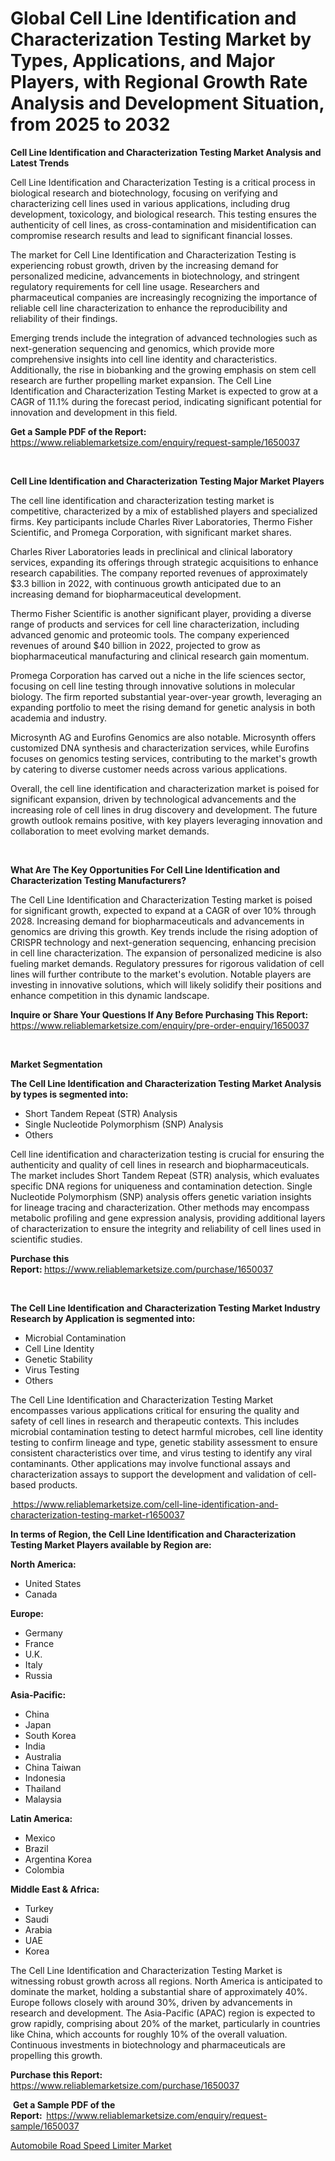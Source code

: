 <p><h1>Global Cell Line Identification and Characterization Testing Market by Types, Applications, and Major Players, with Regional Growth Rate Analysis and Development Situation, from 2025 to 2032</h1></p><p><strong>Cell Line Identification and Characterization Testing Market Analysis and Latest Trends</strong></p>
<p><p>Cell Line Identification and Characterization Testing is a critical process in biological research and biotechnology, focusing on verifying and characterizing cell lines used in various applications, including drug development, toxicology, and biological research. This testing ensures the authenticity of cell lines, as cross-contamination and misidentification can compromise research results and lead to significant financial losses.</p><p>The market for Cell Line Identification and Characterization Testing is experiencing robust growth, driven by the increasing demand for personalized medicine, advancements in biotechnology, and stringent regulatory requirements for cell line usage. Researchers and pharmaceutical companies are increasingly recognizing the importance of reliable cell line characterization to enhance the reproducibility and reliability of their findings.</p><p>Emerging trends include the integration of advanced technologies such as next-generation sequencing and genomics, which provide more comprehensive insights into cell line identity and characteristics. Additionally, the rise in biobanking and the growing emphasis on stem cell research are further propelling market expansion. The Cell Line Identification and Characterization Testing Market is expected to grow at a CAGR of 11.1% during the forecast period, indicating significant potential for innovation and development in this field.</p></p>
<p><strong>Get a Sample PDF of the Report:&nbsp;</strong> <a href="https://www.reliablemarketsize.com/enquiry/request-sample/1650037?utm_campaign=3045&utm_medium=2&utm_source=Github&utm_content=ia&utm_term=23032025&utm_id=cell-line-identification-and-characterization-testing">https://www.reliablemarketsize.com/enquiry/request-sample/1650037</a></p>
<p>&nbsp;</p>
<p><strong>Cell Line Identification and Characterization Testing Major Market Players</strong></p>
<p><p>The cell line identification and characterization testing market is competitive, characterized by a mix of established players and specialized firms. Key participants include Charles River Laboratories, Thermo Fisher Scientific, and Promega Corporation, with significant market shares. </p><p>Charles River Laboratories leads in preclinical and clinical laboratory services, expanding its offerings through strategic acquisitions to enhance research capabilities. The company reported revenues of approximately $3.3 billion in 2022, with continuous growth anticipated due to an increasing demand for biopharmaceutical development.</p><p>Thermo Fisher Scientific is another significant player, providing a diverse range of products and services for cell line characterization, including advanced genomic and proteomic tools. The company experienced revenues of around $40 billion in 2022, projected to grow as biopharmaceutical manufacturing and clinical research gain momentum.</p><p>Promega Corporation has carved out a niche in the life sciences sector, focusing on cell line testing through innovative solutions in molecular biology. The firm reported substantial year-over-year growth, leveraging an expanding portfolio to meet the rising demand for genetic analysis in both academia and industry.</p><p>Microsynth AG and Eurofins Genomics are also notable. Microsynth offers customized DNA synthesis and characterization services, while Eurofins focuses on genomics testing services, contributing to the market's growth by catering to diverse customer needs across various applications.</p><p>Overall, the cell line identification and characterization market is poised for significant expansion, driven by technological advancements and the increasing role of cell lines in drug discovery and development. The future growth outlook remains positive, with key players leveraging innovation and collaboration to meet evolving market demands.</p></p>
<p>&nbsp;</p>
<p><strong>What Are The Key Opportunities For Cell Line Identification and Characterization Testing Manufacturers?</strong></p>
<p><p>The Cell Line Identification and Characterization Testing market is poised for significant growth, expected to expand at a CAGR of over 10% through 2028. Increasing demand for biopharmaceuticals and advancements in genomics are driving this growth. Key trends include the rising adoption of CRISPR technology and next-generation sequencing, enhancing precision in cell line characterization. The expansion of personalized medicine is also fueling market demands. Regulatory pressures for rigorous validation of cell lines will further contribute to the market's evolution. Notable players are investing in innovative solutions, which will likely solidify their positions and enhance competition in this dynamic landscape.</p></p>
<p><strong>Inquire or Share Your Questions If Any Before Purchasing This Report:</strong> <a href="https://www.reliablemarketsize.com/enquiry/pre-order-enquiry/1650037?utm_campaign=3045&utm_medium=2&utm_source=Github&utm_content=ia&utm_term=23032025&utm_id=cell-line-identification-and-characterization-testing">https://www.reliablemarketsize.com/enquiry/pre-order-enquiry/1650037</a></p>
<p>&nbsp;</p>
<p><strong>Market Segmentation</strong></p>
<p><strong>The Cell Line Identification and Characterization Testing Market Analysis by types is segmented into:</strong></p>
<p><ul><li>Short Tandem Repeat (STR) Analysis</li><li>Single Nucleotide Polymorphism (SNP) Analysis</li><li>Others</li></ul></p>
<p><p>Cell line identification and characterization testing is crucial for ensuring the authenticity and quality of cell lines in research and biopharmaceuticals. The market includes Short Tandem Repeat (STR) analysis, which evaluates specific DNA regions for uniqueness and contamination detection. Single Nucleotide Polymorphism (SNP) analysis offers genetic variation insights for lineage tracing and characterization. Other methods may encompass metabolic profiling and gene expression analysis, providing additional layers of characterization to ensure the integrity and reliability of cell lines used in scientific studies.</p></p>
<p><strong>Purchase this Report:&nbsp;</strong><a href="https://www.reliablemarketsize.com/purchase/1650037?utm_campaign=3045&utm_medium=2&utm_source=Github&utm_content=ia&utm_term=23032025&utm_id=cell-line-identification-and-characterization-testing">https://www.reliablemarketsize.com/purchase/1650037</a></p>
<p>&nbsp;</p>
<p><strong>The Cell Line Identification and Characterization Testing Market Industry Research by Application is segmented into:</strong></p>
<p><ul><li>Microbial Contamination</li><li>Cell Line Identity</li><li>Genetic Stability</li><li>Virus Testing</li><li>Others</li></ul></p>
<p><p>The Cell Line Identification and Characterization Testing Market encompasses various applications critical for ensuring the quality and safety of cell lines in research and therapeutic contexts. This includes microbial contamination testing to detect harmful microbes, cell line identity testing to confirm lineage and type, genetic stability assessment to ensure consistent characteristics over time, and virus testing to identify any viral contaminants. Other applications may involve functional assays and characterization assays to support the development and validation of cell-based products.</p></p>
<p><a href="https://www.reliablemarketsize.com/cell-line-identification-and-characterization-testing-market-r1650037?utm_campaign=3045&utm_medium=2&utm_source=Github&utm_content=ia&utm_term=23032025&utm_id=cell-line-identification-and-characterization-testing">&nbsp;https://www.reliablemarketsize.com/cell-line-identification-and-characterization-testing-market-r1650037</a></p>
<p><strong>In terms of Region, the Cell Line Identification and Characterization Testing Market Players available by Region are:</strong></p>
<p>
    <p> <strong> North America: </strong>
        <ul>
            <li>United States</li>
            <li>Canada</li>
        </ul>
        </p> 
    <p> <strong> Europe: </strong>
        <ul>
            <li>Germany</li>
            <li>France</li>
            <li>U.K.</li>
            <li>Italy</li>
            <li>Russia</li>
        </ul>
        </p> 
    <p> <strong> Asia-Pacific: </strong>
        <ul>
            <li>China</li>
            <li>Japan</li>
            <li>South Korea</li>
            <li>India</li>
            <li>Australia</li>
            <li>China Taiwan</li>
            <li>Indonesia</li>
            <li>Thailand</li>
            <li>Malaysia</li>
        </ul>
        </p> 
    <p> <strong> Latin America: </strong>
        <ul>
            <li>Mexico</li>
            <li>Brazil</li>
            <li>Argentina Korea</li>
            <li>Colombia</li>
        </ul>
        </p> 
    <p> <strong> Middle East & Africa: </strong>
        <ul>
            <li>Turkey</li>
            <li>Saudi</li>
            <li>Arabia</li>
            <li>UAE</li>
            <li>Korea</li>
        </ul>
    </p>
    </p>
<p><p>The Cell Line Identification and Characterization Testing Market is witnessing robust growth across all regions. North America is anticipated to dominate the market, holding a substantial share of approximately 40%. Europe follows closely with around 30%, driven by advancements in research and development. The Asia-Pacific (APAC) region is expected to grow rapidly, comprising about 20% of the market, particularly in countries like China, which accounts for roughly 10% of the overall valuation. Continuous investments in biotechnology and pharmaceuticals are propelling this growth.</p></p>
<p><strong>Purchase this Report: </strong><a href="https://www.reliablemarketsize.com/purchase/1650037?utm_campaign=3045&utm_medium=2&utm_source=Github&utm_content=ia&utm_term=23032025&utm_id=cell-line-identification-and-characterization-testing">https://www.reliablemarketsize.com/purchase/1650037</a></p>
<p>&nbsp;<strong>Get a Sample PDF of the Report:&nbsp;&nbsp;</strong><a href="https://www.reliablemarketsize.com/enquiry/request-sample/1650037?utm_campaign=3045&utm_medium=2&utm_source=Github&utm_content=ia&utm_term=23032025&utm_id=cell-line-identification-and-characterization-testing">https://www.reliablemarketsize.com/enquiry/request-sample/1650037</a></p>
<p><strong></strong></p>
<p><p><a href="https://github.com/ugurgyuri/Market-Research-Report-List-1/blob/main/automobile-road-speed-limiter-market.md?utm_campaign=3045&utm_medium=2&utm_source=Github&utm_content=ia&utm_term=23032025&utm_id=cell-line-identification-and-characterization-testing">Automobile Road Speed Limiter Market</a></p></p>